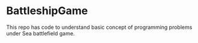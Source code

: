 # BattleshipGame
This repo has code to understand basic concept of programming problems under Sea battlefield game. 
